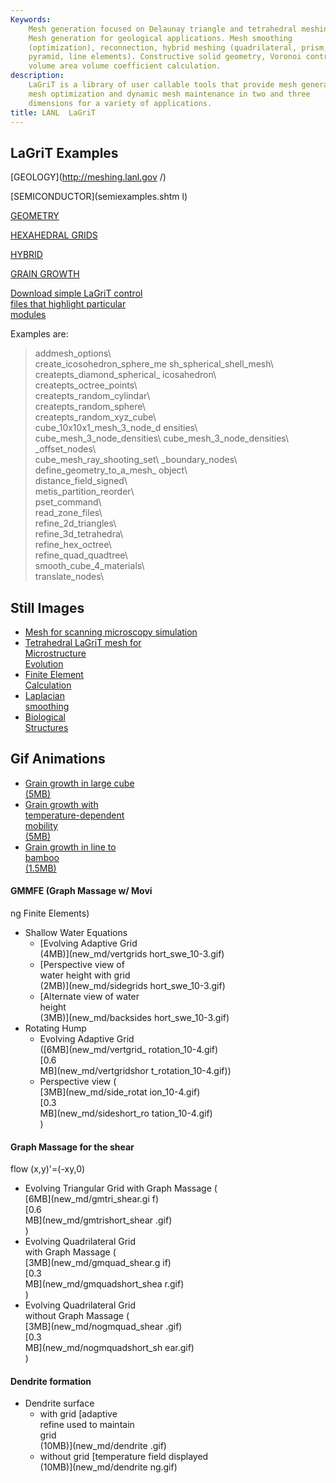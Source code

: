 ```yaml
---
Keywords: 
    Mesh generation focused on Delaunay triangle and tetrahedral meshing.
    Mesh generation for geological applications. Mesh smoothing
    (optimization), reconnection, hybrid meshing (quadrilateral, prism,
    pyramid, line elements). Constructive solid geometry, Voronoi control
    volume area volume coefficient calculation.
description: 
    LaGriT is a library of user callable tools that provide mesh generation,
    mesh optimization and dynamic mesh maintenance in two and three
    dimensions for a variety of applications.
title: LANL  LaGriT 
---
```





LaGriT Examples                   
---------------                   

[GEOLOGY](http://meshing.lanl.gov 
/)                                

[SEMICONDUCTOR](semiexamples.shtm 
l)                                

[GEOMETRY](geometry.md)        

[HEXAHEDRAL GRIDS](hex.md)     

[HYBRID](hybrid.md)            

[GRAIN GROWTH](grain.md)       

[Download simple LaGriT control   
files that highlight particular   
modules](examples.tar)            

Examples are:                     

> addmesh\_options\               
> create\_icosohedron\_sphere\_me 
sh\_spherical\_shell\_mesh\       
> createpts\_diamond\_spherical\_ 
icosahedron\                      
> createpts\_octree\_points\      
> createpts\_random\_cylindar\    
> createpts\_random\_sphere\      
> createpts\_random\_xyz\_cube\   
> cube\_10x10x1\_mesh\_3\_node\_d 
ensities\                         
> cube\_mesh\_3\_node\_densities\ 
> cube\_mesh\_3\_node\_densities\ 
_offset\_nodes\                   
> cube\_mesh\_ray\_shooting\_set\ 
_boundary\_nodes\                 
> define\_geometry\_to\_a\_mesh\_ 
object\                           
> distance\_field\_signed\        
> metis\_partition\_reorder\      
> pset\_command\                  
> read\_zone\_files\              
> refine\_2d\_triangles\          
> refine\_3d\_tetrahedra\         
> refine\_hex\_octree\            
> refine\_quad\_quadtree\         
> smooth\_cube\_4\_materials\     
> translate\_nodes\               

Still Images                      
------------                      

-   [Mesh for scanning microscopy 
    simulation](denise.md)     
-   [Tetrahedral LaGriT mesh for  
    Microstructure                
    Evolution](tinkas.md)      
-   [Finite Element               
    Calculation](finite.md)    
-   [Laplacian                    
    smoothing](tee.md)         
-   [Biological                   
    Structures](pdfs/biology.pdf) 

Gif Animations                    
--------------                    

-   [Grain growth in large cube   
    (5MB)](movies/99.gif)         
-   [Grain growth with            
    temperature-dependent         
    mobility                      
    (5MB)](new_md/tmap-a.gif)   
-   [Grain growth in line to      
    bamboo                        
    (1.5MB)](new_md/tmap.gif)   

#### GMMFE (Graph Massage w/ Movi 
ng Finite Elements)               

-   Shallow Water Equations       
    -   [Evolving Adaptive Grid   
        (4MB)](new_md/vertgrids 
hort_swe_10-3.gif)                
    -   [Perspective view of      
        water height with grid    
        (2MB)](new_md/sidegrids 
hort_swe_10-3.gif)                
    -   [Alternate view of water  
        height                    
        (3MB)](new_md/backsides 
hort_swe_10-3.gif)                
-   Rotating Hump                 
    -   Evolving Adaptive Grid    
        ([6MB](new_md/vertgrid_ 
rotation_10-4.gif)               
        [0.6                      
        MB](new_md/vertgridshor 
t_rotation_10-4.gif))             
    -   Perspective view (        
        [3MB](new_md/side_rotat 
ion_10-4.gif)                     
         [0.3                    
        MB](new_md/sideshort_ro 
tation_10-4.gif)                  
        )                         

#### Graph Massage for the shear  
flow (x,y)'=(-xy,0)               

-   Evolving Triangular Grid with 
    Graph Massage (               
    [6MB](new_md/gmtri_shear.gi 
f)                                
     [0.6                        
    MB](new_md/gmtrishort_shear 
.gif)                             
    )                             
-   Evolving Quadrilateral Grid   
    with Graph Massage (          
    [3MB](new_md/gmquad_shear.g 
if)                               
     [0.3                        
    MB](new_md/gmquadshort_shea 
r.gif)                            
    )                             
-   Evolving Quadrilateral Grid   
    without Graph Massage (       
    [3MB](new_md/nogmquad_shear 
.gif)                             
     [0.3                        
    MB](new_md/nogmquadshort_sh 
ear.gif)                          
    )                             

#### Dendrite formation           

-   Dendrite surface              
    -   with grid [adaptive       
        refine used to maintain   
        grid                      
        (10MB)](new_md/dendrite 
.gif)                             
    -   without grid [temperature 
        field displayed           
        (10MB)](new_md/dendrite 
ng.gif)                           

 
             
            



